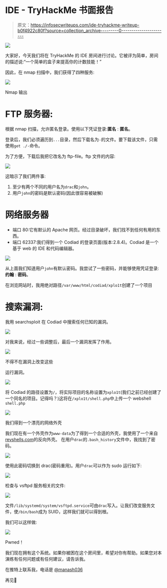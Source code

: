 # IDE - TryHackMe 书面报告

> 原文：<https://infosecwriteups.com/ide-tryhackme-writeup-b0f4922c80f?source=collection_archive---------0----------------------->

![](img/b3cb5d018ba9a6ceb22a9afcda009b30.png)

大家好，今天我们将在 TryHackMe 的 IDE 房间进行讨论。它被评为简单，房间的描述说:“一个简单的盒子来提高你的计数技能！”

因此，在 nmap 扫描中，我们获得了四种服务:

![](img/881253c021875c950a8e5cd7d0b59f72.png)

Nmap 输出

# FTP 服务器:

根据 nmap 扫描，允许匿名登录。使用以下凭证登录:**匿名** : **匿名**。

登录后，我们必须遍历到`...`目录，然后下载名为`-`的文件。要下载该文件，只需使用`get ./-`命令。

为了方便，下载后我把它改名为 ftp-file。ftp 文件的内容:

![](img/91a584471a6e4f695a18ddcbdcfe4a88.png)

这暗示了我们两件事:

1.  至少有两个不同的用户名为`drac`和`john`。
2.  用户`john`的密码是默认密码(因此很容易被破解)

# 网络服务器

*   端口 80:它有默认的 Apache 网页。经过目录破坏，我们找不到任何有用的东西。
*   端口 62337:我们得到一个 Codiad 的登录页面(版本:2.8.4)。Codiad 是一个基于 web 的 IDE 和代码编辑器。

![](img/90c9c57b9d6700a921df5d2df3ac6f8f.png)

从上面我们知道用户`john`有默认密码。我尝试了一些密码，并能够使用凭证登录:**约翰** : **密码**。

在浏览网站时，我用绝对路径`/var/www/html/codiad/xplo1t`创建了一个项目

# 搜索漏洞:

我用 searchsploit 在 Codiad 中搜索任何已知的漏洞。

![](img/aac18af6a2c75bef97d0763c688f23f6.png)

对我来说，经过一些调整后，最后一个漏洞发挥了作用。

![](img/8b13478f05c65d953ce2fb33b81e1ed8.png)

不得不在漏洞上改变这些

运行漏洞。

![](img/aea30c4510388ad51a44679880bfe798.png)

将 Codiad 的路径设置为`/`，将实际项目的名称设置为`xplo1t`(我们之前已经创建了一个同名的项目。记得吗？)这将在`/xplo1t/shell.php`中上传一个 webshell `shell.php`

![](img/a26ef24b6e99b910496d6a9add91e92a.png)

我们得到一个漂亮的网络外壳

我们现在有一个外壳作为`www-data`为了得到一个合适的外壳，我使用了一个来自[revshells.com](https://www.revshells.com/)的反向外壳。
在用户`drac`的`.bash_history`文件中，我找到了密码。

![](img/aa5e7463255ba97891dddc2c32fa50bd.png)

使用此密码切换到 drac(密码重用)。用户`drac`可以作为 sudo 运行如下:

![](img/0b76d7b93a51c9828616b050d737ebc0.png)

检查与 vsftpd 服务相关的文件:

![](img/15d4f00fcdffc6ba9ec2bf1058dfb16d.png)

文件`/lib/systemd/system/vsftpd.service`可由`drac`写入。让我们改变服务文件，使`/bin/bash`成为 SUID，这样我们就可以得到根。

我们可以这样做:

![](img/9ac2d87aecd51aac99f67de545ad37c2.png)

Pwned！

我们现在拥有这个系统。如果你被困在这个房间里，希望对你有帮助。如果您对本演练有任何问题或有任何建议，请告诉我。

在推特上联系我，电话是 [@manash036](https://twitter.com/manash036)

再见👋